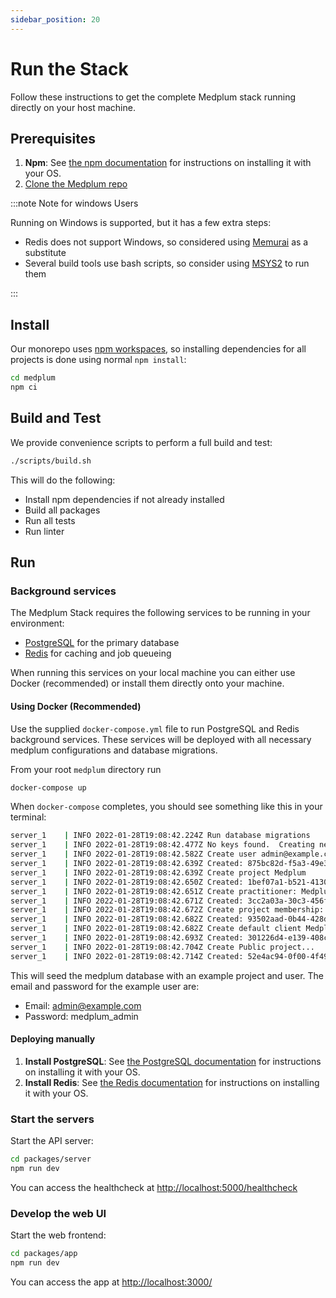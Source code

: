 ```yaml
---
sidebar_position: 20
---
```


# Run the Stack

Follow these instructions to get the complete Medplum stack running directly on your host machine.

## Prerequisites

1. **Npm**: See [the npm documentation](https://docs.npmjs.com/downloading-and-installing-node-js-and-npm) for instructions on installing it with your OS.
1. [Clone the Medplum repo](./clone-the-repo)

:::note Note for windows Users

Running on Windows is supported, but it has a few extra steps:

- Redis does not support Windows, so considered using [Memurai](https://www.memurai.com/) as a substitute
- Several build tools use bash scripts, so consider using [MSYS2](https://www.msys2.org/) to run them

:::

## Install

Our monorepo uses [npm workspaces](https://docs.npmjs.com/cli/v7/using-npm/workspaces), so installing dependencies for all projects is done using normal `npm install`:

```sh
cd medplum
npm ci
```

## Build and Test

We provide convenience scripts to perform a full build and test:

```sh
./scripts/build.sh
```

This will do the following:

- Install npm dependencies if not already installed
- Build all packages
- Run all tests
- Run linter

## Run

### Background services

The Medplum Stack requires the following services to be running in your environment:

- [PostgreSQL](https://www.postgresql.org/) for the primary database
- [Redis](https://redis.com/) for caching and job queueing

When running this services on your local machine you can either use Docker (recommended) or install them directly onto your machine.

#### Using Docker (Recommended)

Use the supplied `docker-compose.yml` file to run PostgreSQL and Redis background services. These services will be deployed with all necessary medplum configurations and database migrations.

From your root `medplum` directory run

```sh
docker-compose up
```

When `docker-compose` completes, you should see something like this in your terminal:

```bash
server_1    | INFO 2022-01-28T19:08:42.224Z Run database migrations
server_1    | INFO 2022-01-28T19:08:42.477Z No keys found.  Creating new key...
server_1    | INFO 2022-01-28T19:08:42.582Z Create user admin@example.com
server_1    | INFO 2022-01-28T19:08:42.639Z Created: 875bc82d-f5a3-49e3-bd36-c6aad1ba96cb
server_1    | INFO 2022-01-28T19:08:42.639Z Create project Medplum
server_1    | INFO 2022-01-28T19:08:42.650Z Created: 1bef07a1-b521-4130-9b33-884f90339ee8
server_1    | INFO 2022-01-28T19:08:42.651Z Create practitioner: Medplum Admin
server_1    | INFO 2022-01-28T19:08:42.671Z Created: 3cc2a03a-30c3-456f-9b3b-63c9b7b88caa
server_1    | INFO 2022-01-28T19:08:42.672Z Create project membership: Medplum
server_1    | INFO 2022-01-28T19:08:42.682Z Created: 93502aad-0b44-428d-b925-3b9b0fad5ad6
server_1    | INFO 2022-01-28T19:08:42.682Z Create default client Medplum
server_1    | INFO 2022-01-28T19:08:42.693Z Created: 301226d4-e139-408c-a61a-7bf06693515d
server_1    | INFO 2022-01-28T19:08:42.704Z Create Public project...
server_1    | INFO 2022-01-28T19:08:42.714Z Created: 52e4ac94-0f00-4f49-b1ed-469a8e8d78f2
```

This will seed the medplum database with an example project and user.
The email and password for the example user are:

- Email: admin@example.com
- Password: medplum_admin

#### Deploying manually

1. **Install PostgreSQL**: See [the PostgreSQL documentation](https://www.postgresql.org/download/) for instructions on installing it with your OS.
2. **Install Redis**: See [the Redis documentation](https://redis.io/download) for instructions on installing it with your OS.

### Start the servers

Start the API server:

```sh
cd packages/server
npm run dev
```

You can access the healthcheck at <http://localhost:5000/healthcheck>

### Develop the web UI

Start the web frontend:

```sh
cd packages/app
npm run dev
```

You can access the app at <http://localhost:3000/>
